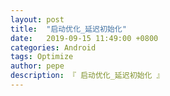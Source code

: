 ```yaml
---
layout: post
title:  "启动优化_延迟初始化"
date:   2019-09-15 11:49:00 +0800
categories: Android
tags: Optimize
author: pepe
description: 『 启动优化_延迟初始化 』
---
```
























































